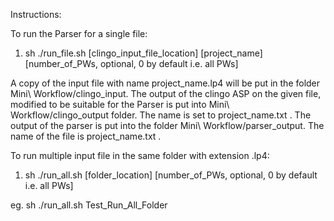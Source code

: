 Instructions:

To run the Parser for a single file:
1. sh ./run_file.sh [clingo_input_file_location] [project_name] [number_of_PWs, optional, 0 by default i.e. all PWs]

A copy of the input file with name project_name.lp4 will be put in the folder Mini\ Workflow/clingo_input.
The output of the clingo ASP on the given file, modified to be suitable for the Parser is put into Mini\ Workflow/clingo_output folder. The name is set to project_name.txt .
The output of the parser is put into the folder Mini\ Workflow/parser_output. The name of the file is project_name.txt .

To run multiple input file in the same folder with extension .lp4:
1. sh ./run_all.sh [folder_location] [number_of_PWs, optional, 0 by default i.e. all PWs]

eg. sh ./run_all.sh Test_Run_All_Folder

 
